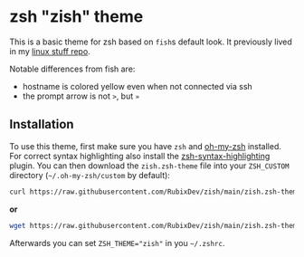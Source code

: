 # zsh "zish" theme
This is a basic theme for zsh based on `fish`s default look. It previously lived in my [linux stuff repo](https://github.com/RubixDev/HandyLinuxStuff).

Notable differences from fish are:
- hostname is colored yellow even when not connected via ssh
- the prompt arrow is not `>`, but `»`

## Installation
To use this theme, first make sure you have `zsh` and [oh-my-zsh](https://github.com/ohmyzsh/ohmyzsh) installed. For correct syntax highlighting also install the [zsh-syntax-highlighting](https://github.com/zsh-users/zsh-syntax-highlighting) plugin.
You can then download the `zish.zsh-theme` file into your `ZSH_CUSTOM` directory (`~/.oh-my-zsh/custom` by default):

```bash
curl https://raw.githubusercontent.com/RubixDev/zish/main/zish.zsh-theme -o "${ZSH_CUSTOM:-${ZSH:-$HOME/.oh-my-zsh}/custom}/zish.zsh-theme"
```
**or**
```bash
wget https://raw.githubusercontent.com/RubixDev/zish/main/zish.zsh-theme -O "${ZSH_CUSTOM:-${ZSH:-$HOME/.oh-my-zsh}/custom}/zish.zsh-theme"
```

Afterwards you can set `ZSH_THEME="zish"` in you `~/.zshrc`.
